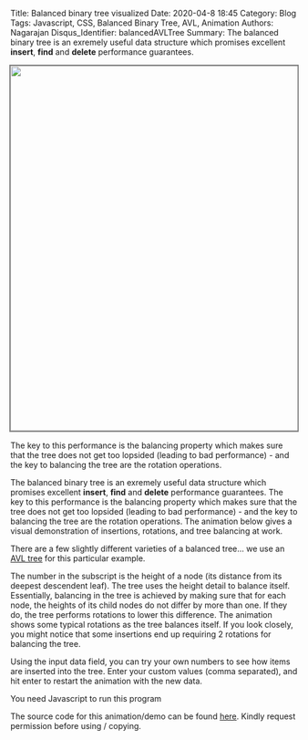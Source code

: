 Title: Balanced binary tree visualized
Date: 2020-04-8 18:45
Category: Blog
Tags: Javascript, CSS, Balanced Binary Tree, AVL, Animation
Authors: Nagarajan
Disqus_Identifier: balancedAVLTree
Summary: The balanced binary tree is an exremely useful data structure which promises excellent **insert**, **find** and **delete** performance guarantees. <div style="display: flex; justify-content: center; margin-bottom: 15px"><img style="width: 640px; border: 2px solid gray" src="/Balanced tree screenshot.png" /></div> The key to this performance is the balancing property which makes sure that the tree does not get too lopsided (leading to bad performance) - and the key to balancing the tree are the rotation operations.

The balanced binary tree is an exremely useful data structure which promises excellent **insert**, **find** and **delete** performance guarantees. The key to this performance is the balancing property which makes sure that the tree does not get too lopsided (leading to bad performance) - and the key to balancing the tree are the rotation operations. The animation below gives a visual demonstration of insertions, rotations, and tree balancing at work.

There are a few slightly different varieties of a balanced tree... we use an [AVL tree](https://en.wikipedia.org/wiki/AVL_tree) for this particular example.

The number in the subscript is the height of a node (its distance from its deepest descendent leaf). The tree uses the height detail to balance itself. Essentially, balancing in the tree is achieved by making sure that for each node, the heights of its child nodes do not differ by more than one. If they do, the tree performs rotations to lower this difference. The animation shows some typical rotations as the tree balances itself. If you look closely, you might notice that some insertions end up requiring 2 rotations for balancing the tree.

Using the input data field, you can try your own numbers to see how items are inserted into the tree. Enter your custom values (comma separated), and hit enter to restart the animation with the new data.


<div id='root'>You need Javascript to run this program</div>

<link rel='stylesheet' type='text/css' href="/css/balancedTree/app.css" />

<script src="/js/react.production.min.js"></script>
<script src="/js/react-dom.production.min.js"></script>

<script src="/js/balancedTree/app_transpiled.js"> </script>

The source code for this animation/demo can be found [here](https://gitlab.com/motleytech/mtOnPelican/-/raw/master/motleytechnet/content/js/balancedTree/app_transpiled.js). Kindly request permission before using / copying.
